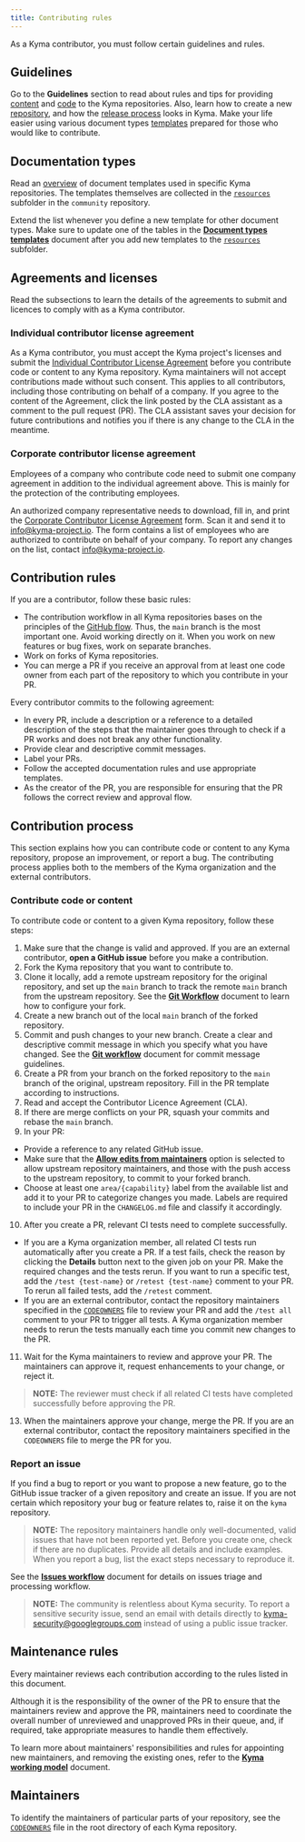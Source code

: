 ```yaml
---
title: Contributing rules
---
```


As a Kyma contributor, you must follow certain guidelines and rules.

## Guidelines

Go to the **Guidelines** section to read about rules and tips for providing [content](/guidelines/content/) and [code](/guidelines/technicalities/) to the Kyma repositories. Also, learn how to create a new [repository](/guidelines/repository/), and how the [release process](/guidelines/release/) looks in Kyma. Make your life easier using various document types [templates](/guidelines/templates/) prepared for those who would like to contribute.

## Documentation types

Read an [overview](/guidelines/templates/#overview-overview) of document templates used in specific Kyma repositories. The templates themselves are collected in the [`resources`](https://github.com/kyma-project/community/tree/master/guidelines/templates/resources/) subfolder in the `community` repository.

Extend the list whenever you define a new template for other document types. Make sure to update one of the tables in the [**Document types templates**](/guidelines/templates/#document-types-templates-document-types-templates) document after you add new templates to the [`resources`](https://github.com/kyma-project/community/tree/master/guidelines/templates/resources/) subfolder.

## Agreements and licenses

Read the subsections to learn the details of the agreements to submit and licences to comply with as a Kyma contributor.

### Individual contributor license agreement

As a Kyma contributor, you must accept the Kyma project's licenses and submit the
[Individual Contributor License Agreement](https://gist.github.com/CLAassistant/bd1ea8ec8aa0357414e8) before you contribute code or content to any Kyma repository. Kyma maintainers will not accept contributions made without such consent. This applies to all contributors, including those contributing on behalf of a company. If you agree to the content of the Agreement, click the link posted by the CLA assistant as a comment to the pull request (PR). The CLA assistant saves your decision for future contributions and notifies you if there is any change to the CLA in the meantime.

### Corporate contributor license agreement

Employees of a company who contribute code need to submit one company agreement in addition to the individual agreement above. This is mainly for the protection of the contributing employees.

An authorized company representative needs to download, fill in, and print
the [Corporate Contributor License Agreement](./assets/SAP%20Corporate%20Contributor%20License%20Agreement%20(5-26-15).pdf) form. Scan it and send it to [info@kyma-project.io](mailto:info@kyma-project.io). The form contains a list of employees who are authorized to contribute on behalf of your company. To report any changes on the list, contact [info@kyma-project.io](mailto:info@kyma-project.io).

## Contribution rules

If you are a contributor, follow these basic rules:

* The contribution workflow in all Kyma repositories bases on the principles of the [GitHub flow](https://guides.github.com/introduction/flow/). Thus, the `main` branch is the most important one. Avoid working directly on it. When you work on new features or bug fixes, work on separate branches.
* Work on forks of Kyma repositories.
* You can merge a PR if you receive an approval from at least one code owner from each part of the repository to which you contribute in your PR.

Every contributor commits to the following agreement:

* In every PR, include a description or a reference to a detailed description of the steps that the maintainer goes through to check if a PR works and does not break any other functionality.
* Provide clear and descriptive commit messages.
* Label your PRs.
* Follow the accepted documentation rules and use appropriate templates.
* As the creator of the PR, you are responsible for ensuring that the PR follows the correct review and approval flow.

## Contribution process

This section explains how you can contribute code or content to any Kyma repository, propose an improvement, or report a bug. The contributing process applies both to the members of the Kyma organization and the external contributors.

### Contribute code or content

To contribute code or content to a given Kyma repository, follow these steps:

1. Make sure that the change is valid and approved. If you are an external contributor, **open a GitHub issue** before you make a contribution.
2. Fork the Kyma repository that you want to contribute to.
3. Clone it locally, add a remote upstream repository for the original repository, and set up the `main` branch to track the remote `main` branch from the upstream repository. See the [**Git Workflow**](#git-wokflow-git-wokflow) document to learn how to configure your fork.
4. Create a new branch out of the local `main` branch of the forked repository.
5. Commit and push changes to your new branch. Create a clear and descriptive commit message in which you specify what you have changed. See the [**Git workflow**](#git-wokflow-git-wokflow) document for commit message guidelines.
6. Create a PR from your branch on the forked repository to the `main` branch of the original, upstream repository. Fill in the PR template according to instructions.
7. Read and accept the Contributor Licence Agreement (CLA).
8. If there are merge conflicts on your PR, squash your commits and rebase the `main` branch.
9. In your PR:
- Provide a reference to any related GitHub issue.
- Make sure that the [**Allow edits from maintainers**](https://help.github.com/articles/allowing-changes-to-a-pull-request-branch-created-from-a-fork/) option is selected to allow upstream repository maintainers, and those with the push access to the upstream repository, to commit to your forked branch.
- Choose at least one `area/{capability}` label from the available list and add it to your PR to categorize changes you made. Labels are required to include your PR in the `CHANGELOG.md` file and classify it accordingly.
10. After you create a PR, relevant CI tests need to complete successfully.
- If you are a Kyma organization member, all related CI tests run automatically after you create a PR. If a test fails, check the reason by clicking the **Details** button next to the given job on your PR. Make the required changes and the tests rerun. If you want to run a specific test, add the `/test {test-name}` or `/retest {test-name}` comment to your PR. To rerun all failed tests, add the `/retest` comment.
- If you are an external contributor, contact the repository maintainers specified in the [`CODEOWNERS`](https://github.com/kyma-project/community/blob/master/CODEOWNERS) file to review your PR and add the `/test all` comment to your PR to trigger all tests. A Kyma organization member needs to rerun the tests manually each time you commit new changes to the PR.

11. Wait for the Kyma maintainers to review and approve your PR. The maintainers can approve it, request enhancements to your change, or reject it.

> **NOTE:** The reviewer must check if all related CI tests have completed successfully before approving the PR.

13. When the maintainers approve your change, merge the PR. If you are an external contributor, contact the repository maintainers specified in the `CODEOWNERS` file to merge the PR for you.

### Report an issue

If you find a bug to report or you want to propose a new feature, go to the GitHub issue tracker of a given repository and create an issue. If you are not certain which repository your bug or feature relates to, raise it on the `kyma` repository.

> **NOTE:** The repository maintainers handle only well-documented, valid issues that have not been reported yet. Before you create one, check if there are no duplicates. Provide all details and include examples. When you report a bug, list the exact steps necessary to reproduce it.

See the [**Issues workflow**](/governance/#issues-workflow-issues-workflow) document for details on issues triage and processing workflow.

> **NOTE:** The community is relentless about Kyma security. To report a sensitive security issue, send an email with details directly to [kyma-security@googlegroups.com](mailto:kyma-security@googlegroups.com) instead of using a public issue tracker.

## Maintenance rules

Every maintainer reviews each contribution according to the rules listed in this document.

Although it is the responsibility of the owner of the PR to ensure that the maintainers review and approve the PR, maintainers need to coordinate the overall number of unreviewed and unapproved PRs in their queue, and, if required, take appropriate measures to handle them effectively.

To learn more about maintainers' responsibilities and rules for appointing new maintainers, and removing the existing ones, refer to the [**Kyma working model**](/governance/#kyma-working-model-kyma-working-model) document.

## Maintainers

To identify the maintainers of particular parts of your repository, see the [`CODEOWNERS`](https://github.com/kyma-project/community/blob/master/CODEOWNERS) file in the root directory of each Kyma repository.
